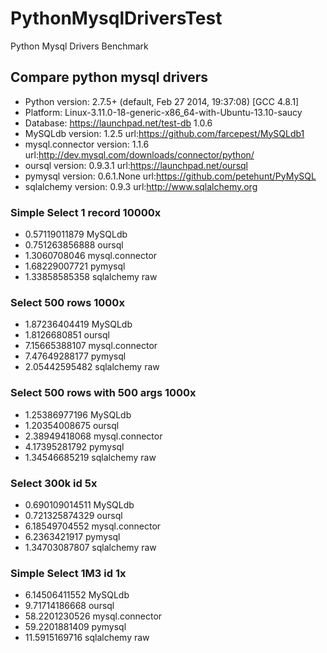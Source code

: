 PythonMysqlDriversTest
======================

Python Mysql Drivers Benchmark

##  Compare python mysql drivers
* Python version: 2.7.5+ (default, Feb 27 2014, 19:37:08) 
[GCC 4.8.1] 
* Platform: Linux-3.11.0-18-generic-x86_64-with-Ubuntu-13.10-saucy 
* Database: https://launchpad.net/test-db 1.0.6
* MySQLdb version: 1.2.5 url:https://github.com/farcepest/MySQLdb1
* mysql.connector version: 1.1.6 url:http://dev.mysql.com/downloads/connector/python/
* oursql version: 0.9.3.1 url:https://launchpad.net/oursql
* pymysql version: 0.6.1.None url:https://github.com/petehunt/PyMySQL
* sqlalchemy version: 0.9.3 url:http://www.sqlalchemy.org

###  Simple Select 1 record 10000x 
*  0.57119011879 MySQLdb
*  0.751263856888 oursql
*  1.3060708046 mysql.connector
*  1.68229007721 pymysql
*  1.33858585358 sqlalchemy raw

###  Select 500 rows 1000x
*  1.87236404419 MySQLdb
*  1.8126680851 oursql
*  7.15665388107 mysql.connector
*  7.47649288177 pymysql
*  2.05442595482 sqlalchemy raw

###  Select 500 rows with 500 args 1000x
*  1.25386977196 MySQLdb
*  1.20354008675 oursql
*  2.38949418068 mysql.connector
*  4.17395281792 pymysql
*  1.34546685219 sqlalchemy raw

###  Select 300k id  5x
*  0.690109014511 MySQLdb
*  0.721325874329 oursql
*  6.18549704552 mysql.connector
*  6.2363421917 pymysql
*  1.34703087807 sqlalchemy raw

###  Simple Select 1M3 id  1x
*  6.14506411552 MySQLdb
*  9.71714186668 oursql
*  58.2201230526 mysql.connector
*  59.2201881409 pymysql
*  11.5915169716 sqlalchemy raw
